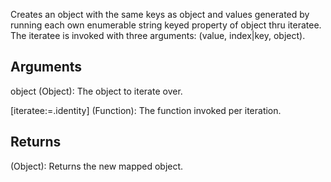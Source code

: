 Creates an object with the same keys as object and values generated by running each own enumerable string keyed property of object thru iteratee. The iteratee is invoked with three arguments: (value, index|key, object).


## Arguments
object (Object): The object to iterate over.

[iteratee:=.identity] (Function): The function invoked per iteration.


## Returns
(Object): Returns the new mapped object.
